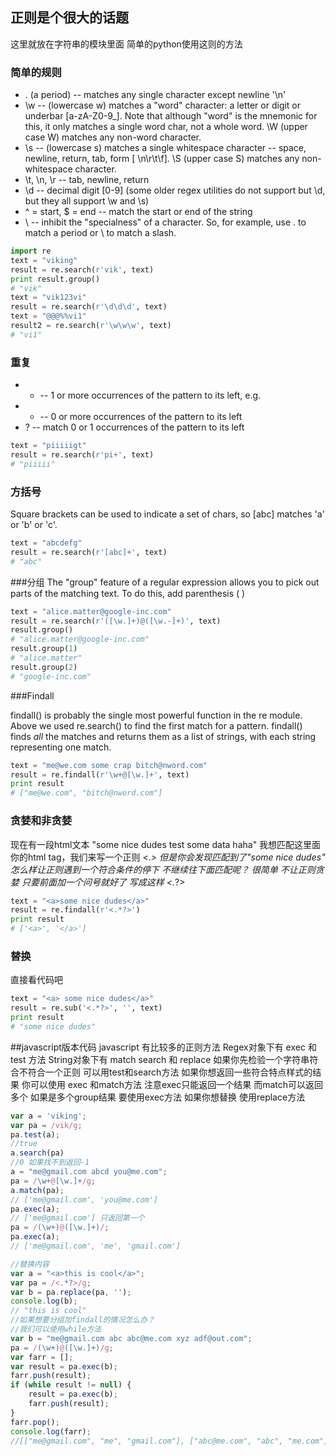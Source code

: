 ## 正则是个很大的话题 

这里就放在字符串的模块里面 简单的python使用这则的方法

### 简单的规则
* . (a period) -- matches any single character except newline '\n'
* \w -- (lowercase w) matches a "word" character: a letter or digit or underbar [a-zA-Z0-9_]. Note that although "word" is the mnemonic for this, it only matches a single word char, not a whole word. \W (upper case W) matches any non-word character.
* \s -- (lowercase s) matches a single whitespace character -- space, newline, return, tab, form [ \n\r\t\f]. \S (upper case S) matches any non-whitespace character.
* \t, \n, \r -- tab, newline, return
* \d -- decimal digit [0-9] (some older regex utilities do not support but \d, but they all support \w and \s)
* ^ = start, $ = end -- match the start or end of the string
* \ -- inhibit the "specialness" of a character. So, for example, use \. to match a period or \\ to match a slash.

```python
import re
text = "viking"
result = re.search(r'vik', text)
print result.group()
# "vik"
text = "vik123vi"
result = re.search(r'\d\d\d', text)
text = "@@@%%vi1"
result2 = re.search(r'\w\w\w', text)
# "vi1"
```

### 重复
* + -- 1 or more occurrences of the pattern to its left, e.g. 
* * -- 0 or more occurrences of the pattern to its left
* ? -- match 0 or 1 occurrences of the pattern to its left

```python
text = "piiiiigt"
result = re.search(r'pi+', text)
# "piiiii"
```

### 方括号

Square brackets can be used to indicate a set of chars, so [abc] matches 'a' or 'b' or 'c'. 
```python
text = "abcdefg"
result = re.search(r'[abc]+', text)
# "abc"
```

###分组
The "group" feature of a regular expression allows you to pick out parts of the matching text.  To do this, add parenthesis ( )

```python
text = "alice.matter@google-inc.com"
result = re.search(r'([\w.]+)@([\w.-]+)', text)
result.group()
# "alice.matter@google-inc.com"
result.group(1)
# "alice.matter"
result.group(2)
# "google-inc.com"

```
###Findall

findall() is probably the single most powerful function in the re module. Above we used re.search() to find the first match for a pattern. findall() finds *all* the matches and returns them as a list of strings, with each string representing one match.

```python
text = "me@we.com some crap bitch@nword.com"
result = re.findall(r'\w+@[\w.]+', text)
print result
# ["me@we.com", "bitch@nword.com"]
```

### 贪婪和非贪婪
现在有一段html文本 "<a>some nice dudes</a> test some data haha" 我想匹配这里面你的html tag，我们来写一个正则 <.*> 但是你会发现匹配到了"<a>some nice dudes</a>" 怎么样让正则遇到一个符合条件的停下 不继续往下面匹配呢？ 很简单 不让正则贪婪 只要前面加一个问号就好了 写成这样 <.*?> 
```python
text = "<a>some nice dudes</a>"
result = re.findall(r'<.*?>')
print result
# ['<a>', '</a>']
```

### 替换
直接看代码吧
```python
text = "<a> some nice dudes</a>"
result = re.sub('<.*?>', '', text)
print result
# "some nice dudes"
```

##javascript版本代码
javascript 有比较多的正则方法 
Regex对象下有 exec 和 test 方法
String对象下有 match search 和 replace
如果你先检验一个字符串符合不符合一个正则 可以用test和search方法
如果你想返回一些符合特点样式的结果 你可以使用 exec 和match方法 注意exec只能返回一个结果 而match可以返回多个
如果是多个group结果 要使用exec方法
如果你想替换 使用replace方法
```javascript
var a = 'viking';
var pa = /vik/g;
pa.test(a);
//true
a.search(pa)
//0 如果找不到返回-1
a = "me@gmail.com abcd you@me.com";
pa = /\w+@[\w.]+/g;
a.match(pa);
// ['me@gmail.com', 'you@me.com']
pa.exec(a);
// ['me@gmail.com'] 只返回第一个
pa = /(\w+)@([\w.]+)/;
pa.exec(a);
// ['me@gmail.com', 'me', 'gmail.com']

//替换内容
var a = "<a>this is cool</a>";
var pa = /<.*?>/g;
var b = pa.replace(pa, '');
console.log(b);
// "this is cool"
//如果想要分组加findall的情况怎么办？
//我们可以使用while方法
var b = "me@gmail.com abc abc@me.com xyz adf@out.com";
pa = /(\w+)@([\w.]+)/g;
var farr = [];
var result = pa.exec(b);
farr.push(result);
if (while result != null) {
	result = pa.exec(b);
	farr.push(result);
}
farr.pop();
console.log(farr);
//[["me@gmail.com", "me", "gmail.com"], ["abc@me.com", "abc", "me.com"], ["adf@out.com", "adf", "out.com"]]

```
